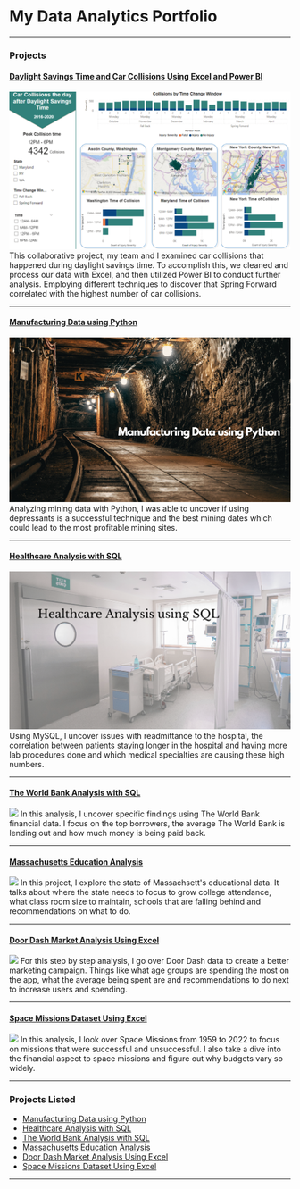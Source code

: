 # My Data Analytics Portfolio

---

### Projects
#### [Daylight Savings Time and Car Collisions Using Excel and Power BI](https://www.linkedin.com/pulse/daylight-savings-time-car-collisions-using-excel-power-samantha-paul/)
<img src="images/FinalPowerBiGroupProject.png?raw=true"/>
This collaborative project, my team and I examined car collisions that happened during daylight savings time. To accomplish this, we cleaned and process our data with Excel, and then utilized Power BI to conduct further analysis. Employing different techniques to discover that Spring Forward correlated with the highest number of car collisions.

---
#### [Manufacturing Data using Python](https://www.linkedin.com/pulse/manufacturing-data-using-python-samantha-paul/)
<img src="images/ManufacturingPythonPIC.png?raw=true"/>
Analyzing mining data with Python, I was able to uncover if using depressants is a successful technique and the best mining dates which could lead to the most profitable mining sites.

---
#### [Healthcare Analysis with SQL](https://www.linkedin.com/pulse/healthcare-analysis-using-sql-samantha-paul)
<img src="images/Blue White Color Blocks Medicine & Nursing Resume Website.png?raw=true"/>
Using MySQL, I uncover issues with readmittance to the hospital, the correlation between patients staying longer in the hospital and having more lab procedures done and which medical specialties are causing these high numbers.

---
#### [The World Bank Analysis with SQL](https://www.linkedin.com/pulse/world-bank-analysis-sql-samantha-paul/)
<img src="images/TheWorldBankSQL.png?raw=true"/>
In this analysis, I uncover specific findings using The World Bank financial data. I focus on the top borrowers, the average The World Bank is lending out and how much money is being paid back.  

---
#### [Massachusetts Education Analysis](https://www.linkedin.com/pulse/massachusetts-education-analysis-samantha-paul/)
<img src="images/Your paragraph text (1).png?raw=true"/>
In this project, I explore the state of Massachsett's educational data. It talks about where the state needs to focus to grow college attendance, what class room size to maintain, schools that are falling behind and recommendations  on what to do. 

---
#### [Door Dash Market Analysis Using Excel](https://www.linkedin.com/pulse/door-dash-market-analysis-using-excel-samantha-paul/)
<img src="images/Blue and Red Modern Food Delivery Instagram Post (2).png?raw=true"/>
For this step by step analysis, I go over Door Dash data to create a better marketing campaign. Things like what age groups are spending the most on the app, what the average being spent are and recommendations to do next to increase users and spending.

---
#### [Space Missions Dataset Using Excel](https://www.linkedin.com/pulse/space-missions-dataset-using-excel-samantha-paul/?trackingId=VWpC1xFYS%2FOKLeiBCtu8fQ%3D%3D/)
<img src="images/nasa-dCgbRAQmTQA-unsplash.jpg?raw=true"/>
In this analysis, I look over Space Missions from 1959 to 2022 to focus on missions that were successful and unsuccessful. I also take a dive into the financial aspect to space missions and figure out why budgets vary so widely. 

---

### Projects Listed

- [Manufacturing Data using Python](https://www.linkedin.com/pulse/manufacturing-data-using-python-samantha-paul/)
- [Healthcare Analysis with SQL](https://www.linkedin.com/pulse/healthcare-analysis-using-sql-samantha-paul/)
- [The World Bank Analysis with SQL](https://www.linkedin.com/pulse/world-bank-analysis-sql-samantha-paul/)
- [Massachusetts Education Analysis](https://www.linkedin.com/pulse/massachusetts-education-analysis-samantha-paul/)
- [Door Dash Market Analysis Using Excel](https://www.linkedin.com/pulse/door-dash-market-analysis-using-excel-samantha-paul/)
- [Space Missions Dataset Using Excel](https://www.linkedin.com/pulse/space-missions-dataset-using-excel-samantha-paul/?trackingId=oph6SncKQquQIPr8%2BkmSDA%3D%3D/)

---




